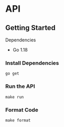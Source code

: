 # API

## Getting Started

Dependencies

- Go 1.18

### Install Dependencies

```
go get
```

### Run the API

```
make run
```

### Format Code

```
make format
```
